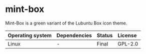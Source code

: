 # mint-box

Mint-Box is a green variant of the Lubuntu Box icon theme.

| Operating system | Dependencies         | Status | License |
| :--------------- | :------------------- | :----- | :------ |
| Linux            | -                    | Final  | GPL-2.0 |
